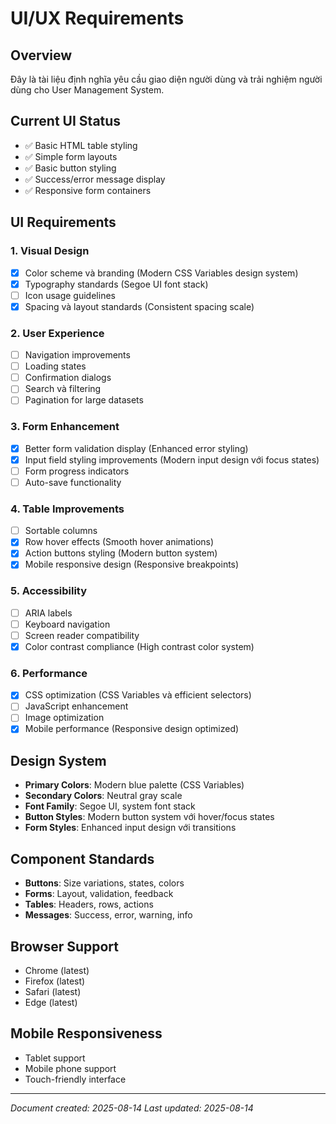 # UI/UX Requirements

## Overview
Đây là tài liệu định nghĩa yêu cầu giao diện người dùng và trải nghiệm người dùng cho User Management System.

## Current UI Status
- ✅ Basic HTML table styling
- ✅ Simple form layouts
- ✅ Basic button styling
- ✅ Success/error message display
- ✅ Responsive form containers

## UI Requirements

### 1. Visual Design
- [x] Color scheme và branding (Modern CSS Variables design system)
- [x] Typography standards (Segoe UI font stack)
- [ ] Icon usage guidelines
- [x] Spacing và layout standards (Consistent spacing scale)

### 2. User Experience
- [ ] Navigation improvements
- [ ] Loading states
- [ ] Confirmation dialogs
- [ ] Search và filtering
- [ ] Pagination for large datasets

### 3. Form Enhancement
- [x] Better form validation display (Enhanced error styling)
- [x] Input field styling improvements (Modern input design với focus states)
- [ ] Form progress indicators
- [ ] Auto-save functionality

### 4. Table Improvements
- [ ] Sortable columns
- [x] Row hover effects (Smooth hover animations)
- [x] Action buttons styling (Modern button system)
- [x] Mobile responsive design (Responsive breakpoints)

### 5. Accessibility
- [ ] ARIA labels
- [ ] Keyboard navigation
- [ ] Screen reader compatibility
- [x] Color contrast compliance (High contrast color system)

### 6. Performance
- [x] CSS optimization (CSS Variables và efficient selectors)
- [ ] JavaScript enhancement
- [ ] Image optimization
- [x] Mobile performance (Responsive design optimized)

## Design System
- **Primary Colors**: Modern blue palette (CSS Variables)
- **Secondary Colors**: Neutral gray scale
- **Font Family**: Segoe UI, system font stack
- **Button Styles**: Modern button system với hover/focus states
- **Form Styles**: Enhanced input design với transitions

## Component Standards
- **Buttons**: Size variations, states, colors
- **Forms**: Layout, validation, feedback
- **Tables**: Headers, rows, actions
- **Messages**: Success, error, warning, info

## Browser Support
- Chrome (latest)
- Firefox (latest)
- Safari (latest)
- Edge (latest)

## Mobile Responsiveness
- Tablet support
- Mobile phone support
- Touch-friendly interface

---
*Document created: 2025-08-14*
*Last updated: 2025-08-14*
